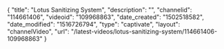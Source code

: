 {
    "title": "Lotus Sanitizing System",
    "description": "",
    "channelid": "114661406",
    "videoid": "109968863",
    "date_created": "1502518582",
    "date_modified": "1516726794",
    "type": "captivate",
    "layout": "channelVideo",
    "url": "\/latest-videos\/lotus-sanitizing-system\/114661406-109968863"
}